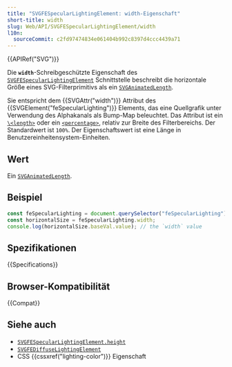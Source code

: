 ```yaml
---
title: "SVGFESpecularLightingElement: width-Eigenschaft"
short-title: width
slug: Web/API/SVGFESpecularLightingElement/width
l10n:
  sourceCommit: c2fd97474834e061404b992c8397d4ccc4439a71
---
```


{{APIRef("SVG")}}

Die **`width`**-Schreibgeschützte Eigenschaft des [`SVGFESpecularLightingElement`](/de/docs/Web/API/SVGFESpecularLightingElement) Schnittstelle beschreibt die horizontale Größe eines SVG-Filterprimitivs als ein [`SVGAnimatedLength`](/de/docs/Web/API/SVGAnimatedLength).

Sie entspricht dem {{SVGAttr("width")}} Attribut des {{SVGElement("feSpecularLighting")}} Elements, das eine Quellgrafik unter Verwendung des Alphakanals als Bump-Map beleuchtet. Das Attribut ist ein [`\<length>`](/de/docs/Web/SVG/Guides/Content_type#length) oder ein [`<percentage>`](/de/docs/Web/SVG/Guides/Content_type#percentage), relativ zur Breite des Filterbereichs. Der Standardwert ist `100%`. Der Eigenschaftswert ist eine Länge in Benutzereinheitensystem-Einheiten.

## Wert

Ein [`SVGAnimatedLength`](/de/docs/Web/API/SVGAnimatedLength).

## Beispiel

```js
const feSpecularLighting = document.querySelector("feSpecularLighting");
const horizontalSize = feSpecularLighting.width;
console.log(horizontalSize.baseVal.value); // the `width` value
```

## Spezifikationen

{{Specifications}}

## Browser-Kompatibilität

{{Compat}}

## Siehe auch

- [`SVGFESpecularLightingElement.height`](/de/docs/Web/API/SVGFESpecularLightingElement/height)
- [`SVGFEDiffuseLightingElement`](/de/docs/Web/API/SVGFEDiffuseLightingElement)
- CSS {{cssxref("lighting-color")}} Eigenschaft
